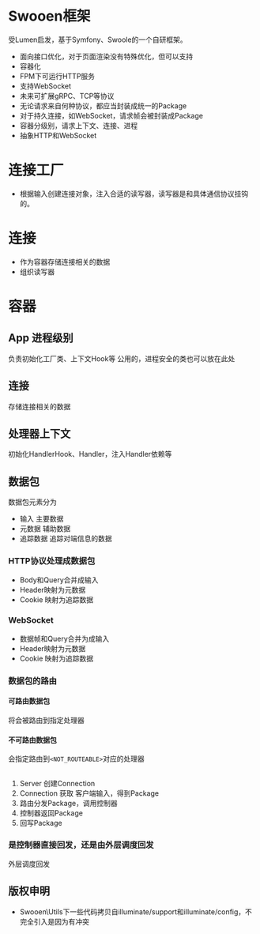 # Swooen框架

受Lumen启发，基于Symfony、Swoole的一个自研框架。

- 面向接口优化，对于页面渲染没有特殊优化，但可以支持
- 容器化
- FPM下可运行HTTP服务
- 支持WebSocket
- 未来可扩展gRPC、TCP等协议
- 无论请求来自何种协议，都应当封装成统一的Package
- 对于持久连接，如WebSocket，请求帧会被封装成Package
- 容器分级别，请求上下文、连接、进程
- 抽象HTTP和WebSocket

# 连接工厂
- 根据输入创建连接对象，注入合适的读写器，读写器是和具体通信协议挂钩的。

# 连接
- 作为容器存储连接相关的数据
- 组织读写器

# 容器
## App 进程级别
负责初始化工厂类、上下文Hook等
公用的，进程安全的类也可以放在此处

## 连接
存储连接相关的数据

## 处理器上下文
初始化HandlerHook、Handler，注入Handler依赖等

## 数据包
数据包元素分为

- 输入 主要数据
- 元数据 辅助数据
- 追踪数据 追踪对端信息的数据

### HTTP协议处理成数据包
- Body和Query合并成输入
- Header映射为元数据
- Cookie 映射为追踪数据

### WebSocket
- 数据帧和Query合并为成输入
- Header映射为元数据
- Cookie 映射为追踪数据

### 数据包的路由
#### 可路由数据包
将会被路由到指定处理器

#### 不可路由数据包
会指定路由到`<NOT_ROUTEABLE>`对应的处理器

##
1. Server 创建Connection
2. Connection 获取 客户端输入，得到Package
3. 路由分发Package，调用控制器
4. 控制器返回Package
5. 回写Package

### 是控制器直接回发，还是由外层调度回发
外层调度回发

## 版权申明
- Swooen\Utils下一些代码拷贝自illuminate/support和illuminate/config，不完全引入是因为有冲突